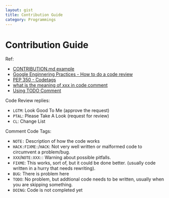 ```yaml
---
layout: gist
title: Contribution Guide
category: Programmings
---
```


# Contribution Guide

Ref: 
- [CONTRIBUTION.md example](https://gist.github.com/briandk/3d2e8b3ec8daf5a27a62)
- [Google Enginnering Practices - How to do a code review](https://google.github.io/eng-practices/review/reviewer/)
- [PEP 350 - Codetags](https://legacy.python.org/dev/peps/pep-0350/)
- [what is the meaning of xxx in code comment](https://stackoverflow.com/questions/1452934/what-is-the-meaning-of-xxx-in-code-comments)
- [Using TODO Comment](https://medium.com/imdoneio/5-ways-using-todo-comments-will-make-you-a-better-programmer-240abd00d9e4)

Code Review replies:
- `LGTM`: Look Good To Me (approve the request)
- `PTAL`: Please Take A Look (request for review)
- `CL`: Change List

Comment Code Tags:
- `NOTE:`    Description of how the code works 
- `HACK:FIXME:`/`HACK`: Not very well written or malformed code to circumvent a problem/bug. 
- `XXX`/`NOTE:XXX:`: Warning about possible pitfalls.
- `FIXME`: This works, sort of, but it could be done better. (usually code written in a hurry that needs rewriting).
- `BUG`: There is problem here
- `TODO`: No problem, but addtional code needs to be written, usually when you are skipping something.
- `DOING`: Code is not completed yet

